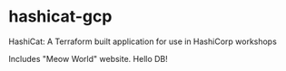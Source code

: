 # hashicat-gcp
HashiCat: A Terraform built application for use in HashiCorp workshops

Includes "Meow World" website.
Hello DB!